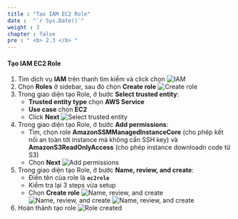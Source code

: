 ```yaml
---
title : "Tạo IAM EC2 Role"
date :  "`r Sys.Date()`" 
weight : 3
chapter : false
pre : " <b> 2.3 </b> "
---
```


#### Tạo IAM EC2 Role

1. Tìm dịch vụ **IAM** trên thanh tìm kiếm và click chọn
![IAM](/images/2-3/01.png?width=50pc)
2. Chọn **Roles** ở sidebar, sau đó chọn **Create role**
![Create role](/images/2-3/02.png?width=50pc)
3. Trong giao diện tạo Role, ở bước **Select trusted entity**:
    - **Trusted entity type** chọn **AWS Service**
    - **Use case** chọn **EC2**
    - Click **Next**
![Select trusted entity](/images/2-3/03.png?width=50pc)
4. Trong giao diện tạo Role, ở bước **Add permissions**:
    - Tìm, chọn role **AmazonSSMManagedInstanceCore** (cho phép kết nối an toàn tới instance mà không cần SSH key) và **AmazonS3ReadOnlyAccess** (cho phép instance downloadn code từ S3)
    - Chọn **Next**
![Add permissions](/images/2-3/04.png?width=50pc)
5. Trong giao diện tạo Role, ở bước **Name, review, and create**:
    - Điền tên của role là **`ec2role`**
    - Kiểm tra lại 3 steps vừa setup
    - Chọn **Create role**
![Name, review, and create](/images/2-3/05.png?width=50pc)
![Name, review, and create](/images/2-3/06.png?width=50pc)
![Name, review, and create](/images/2-3/07.png?width=50pc)
6. Hoàn thành tạo role
![Role created](/images/2-3/08.png?width=50pc)